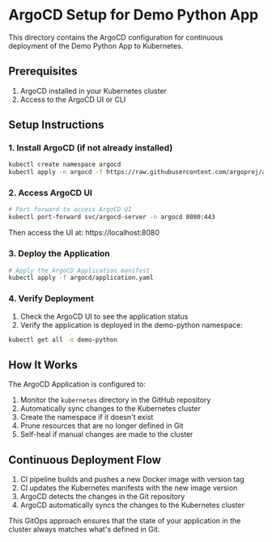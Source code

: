 # ArgoCD Setup for Demo Python App

This directory contains the ArgoCD configuration for continuous deployment of the Demo Python App to Kubernetes.

## Prerequisites

1. ArgoCD installed in your Kubernetes cluster
2. Access to the ArgoCD UI or CLI

## Setup Instructions

### 1. Install ArgoCD (if not already installed)

```bash
kubectl create namespace argocd
kubectl apply -n argocd -f https://raw.githubusercontent.com/argoproj/argo-cd/stable/manifests/install.yaml
```

### 2. Access ArgoCD UI

```bash
# Port forward to access ArgoCD UI
kubectl port-forward svc/argocd-server -n argocd 8080:443
```

Then access the UI at: https://localhost:8080

### 3. Deploy the Application

```bash
# Apply the ArgoCD Application manifest
kubectl apply -f argocd/application.yaml
```

### 4. Verify Deployment

1. Check the ArgoCD UI to see the application status
2. Verify the application is deployed in the demo-python namespace:

```bash
kubectl get all -n demo-python
```

## How It Works

The ArgoCD Application is configured to:

1. Monitor the `kubernetes` directory in the GitHub repository
2. Automatically sync changes to the Kubernetes cluster
3. Create the namespace if it doesn't exist
4. Prune resources that are no longer defined in Git
5. Self-heal if manual changes are made to the cluster

## Continuous Deployment Flow

1. CI pipeline builds and pushes a new Docker image with version tag
2. CI updates the Kubernetes manifests with the new image version
3. ArgoCD detects the changes in the Git repository
4. ArgoCD automatically syncs the changes to the Kubernetes cluster

This GitOps approach ensures that the state of your application in the cluster always matches what's defined in Git.
